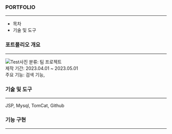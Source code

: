 ### PORTFOLIO
***
- 목차
- 기술 및 도구    

### 포트폴리오 개요
***
![Test사진](https://github.com/kkameoo/cocktailproject/assets/116774845/dd32e5b3-dec6-4206-987c-7970779faf1c)
분류: 팀 프로젝트  
제작 기간: 2023.04.01 ~ 2023.05.01  
주요 기능: 검색 기능, 


### 기술 및 도구
***
JSP, Mysql, TomCat, Github      


### 기능 구현
***
